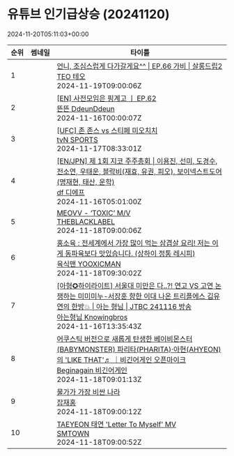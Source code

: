 # 유튜브 인기급상승 (20241120)

2024-11-20T05:11:03+00:00
<table><thead><tr><th nowrap>순위</th><th nowrap>썸네일</th><th nowrap>타이틀</th></tr></thead><tbody><tr><td>1</td><td><img src="https://i.ytimg.com/vi/V8chp43s5_0/default.jpg" alt="" /></td><td><a href="https://www.youtube.com/watch?v=V8chp43s5_0" target="_blank">언니, 조심스럽게 다가갈게요^^ | EP.66 가비 | 살롱드립2</a><br /><a href="https://www.youtube.com/channel/UC-uIpGINZDL-VIHQQzJW8jw" target="_blank">TEO 테오</a><br />2024-11-19T09:00:06Z</td></tr><tr><td>2</td><td><img src="https://i.ytimg.com/vi/Ne66uB4fyXg/default.jpg" alt="" /></td><td><a href="https://www.youtube.com/watch?v=Ne66uB4fyXg" target="_blank">[EN] 사전모임은 핑계고 ㅣ EP.62</a><br /><a href="https://www.youtube.com/channel/UCDNvRZRgvkBTUkQzFoT_8rA" target="_blank">뜬뜬 DdeunDdeun</a><br />2024-11-16T00:00:07Z</td></tr><tr><td>3</td><td><img src="https://i.ytimg.com/vi/rJNA7ZCk9GI/default.jpg" alt="" /></td><td><a href="https://www.youtube.com/watch?v=rJNA7ZCk9GI" target="_blank">[UFC] 존 존스 vs 스티페 미오치치</a><br /><a href="https://www.youtube.com/channel/UCtybqqaTj6Nx74Azdz1KrsA" target="_blank">tvN SPORTS</a><br />2024-11-17T08:33:01Z</td></tr><tr><td>4</td><td><img src="https://i.ytimg.com/vi/V1l1MMVmrjM/default.jpg" alt="" /></td><td><a href="https://www.youtube.com/watch?v=V1l1MMVmrjM" target="_blank">[EN/JPN] 제 1회 지코 주주총회 | 이용진, 선미, 도경수, 전소연, 우태운, 블락비(재효, 유권, 피오), 보이넥스트도어(명재현, 태산, 운학)</a><br /><a href="https://www.youtube.com/channel/UCviI9lzTe2pkxJ9M2ArA7WQ" target="_blank">df 디에프</a><br />2024-11-16T05:01:00Z</td></tr><tr><td>5</td><td><img src="https://i.ytimg.com/vi/8F61FXiYpP0/default.jpg" alt="" /></td><td><a href="https://www.youtube.com/watch?v=8F61FXiYpP0" target="_blank">MEOVV - ‘TOXIC’ M/V</a><br /><a href="https://www.youtube.com/channel/UCg8ZzloDPTrOiGztK0C9txQ" target="_blank">THEBLACKLABEL</a><br />2024-11-18T09:00:06Z</td></tr><tr><td>6</td><td><img src="https://i.ytimg.com/vi/7syMYZC0uFo/default.jpg" alt="" /></td><td><a href="https://www.youtube.com/watch?v=7syMYZC0uFo" target="_blank">홍소육 : 전세계에서 가장 많이 먹는 삼겹살 요리! 저는 이게 동파육보다 맛있습니다. (상하이 정통 레시피)</a><br /><a href="https://www.youtube.com/channel/UC0VR2v4TZeGcOrZHnmwbU_Q" target="_blank">육식맨 YOOXICMAN</a><br />2024-11-18T09:30:02Z</td></tr><tr><td>7</td><td><img src="https://i.ytimg.com/vi/9GI84QVnnjk/default.jpg" alt="" /></td><td><a href="https://www.youtube.com/watch?v=9GI84QVnnjk" target="_blank">[아형✪하이라이트] 서울대 미만은 다..?! 연고 VS 고연 논쟁하는 미미미누-서장훈 향한 이대 나온 트리플에스 김유연의 한방💥 | 아는 형님 | JTBC 241116 방송</a><br /><a href="https://www.youtube.com/channel/UCOHM2N1YQdb-cHWxJxwBMLQ" target="_blank">아는형님 Knowingbros</a><br />2024-11-16T13:35:43Z</td></tr><tr><td>8</td><td><img src="https://i.ytimg.com/vi/FGXyvxzn-X8/default.jpg" alt="" /></td><td><a href="https://www.youtube.com/watch?v=FGXyvxzn-X8" target="_blank">어쿠스틱 버전으로 새롭게 탄생한 베이비몬스터(BABYMONSTER) 파리타(PHARITA)·아현(AHYEON)의 'LIKE THAT'♬ ｜비긴어게인 오픈마이크</a><br /><a href="https://www.youtube.com/channel/UC8WoHUeN-eLynnLKGkwajYQ" target="_blank">Beginagain 비긴어게인</a><br />2024-11-18T09:01:13Z</td></tr><tr><td>9</td><td><img src="https://i.ytimg.com/vi/Gk1-0lDQlXY/default.jpg" alt="" /></td><td><a href="https://www.youtube.com/watch?v=Gk1-0lDQlXY" target="_blank">물가가 가장 비싼 나라</a><br /><a href="https://www.youtube.com/channel/UCZVCU5DSrTmMK4UfKfiE-dA" target="_blank">잡재홍</a><br />2024-11-18T09:00:12Z</td></tr><tr><td>10</td><td><img src="https://i.ytimg.com/vi/wqN1vLPX-no/default.jpg" alt="" /></td><td><a href="https://www.youtube.com/watch?v=wqN1vLPX-no" target="_blank">TAEYEON 태연 'Letter To Myself' MV</a><br /><a href="https://www.youtube.com/channel/UCEf_Bc-KVd7onSeifS3py9g" target="_blank">SMTOWN</a><br />2024-11-18T09:00:52Z</td></tr></tbody></table>